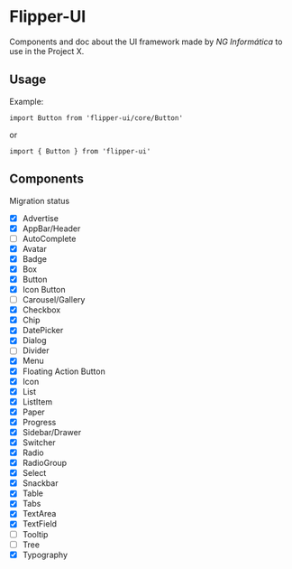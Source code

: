 # Flipper-UI

Components and doc about the UI framework made by *NG Informática* to use in the Project X.

## Usage

Example:

`import Button from 'flipper-ui/core/Button'`

or

`import { Button } from 'flipper-ui'`

## Components

Migration status

- [x] Advertise
- [x] AppBar/Header
- [ ] AutoComplete
- [x] Avatar
- [x] Badge
- [x] Box
- [x] Button
- [x] Icon Button
- [ ] Carousel/Gallery
- [x] Checkbox
- [x] Chip
- [x] DatePicker
- [x] Dialog
- [ ] Divider
- [x] Menu
- [x] Floating Action Button
- [x] Icon
- [x] List
- [x] ListItem
- [x] Paper
- [x] Progress
- [x] Sidebar/Drawer
- [x] Switcher
- [x] Radio
- [x] RadioGroup
- [x] Select
- [x] Snackbar
- [x] Table
- [x] Tabs
- [x] TextArea
- [x] TextField
- [ ] Tooltip
- [ ] Tree
- [x] Typography
